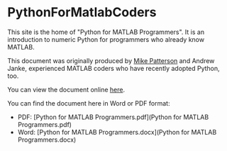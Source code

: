 

PythonForMatlabCoders
=====================

This site is the home of "Python for MATLAB Programmers". It is an introduction
to numeric Python for programmers who already know MATLAB.

This document was originally produced by [Mike Patterson](https://github.com/mike-patt)
and Andrew Janke, experienced MATLAB coders who have recently adopted Python, too.

You can view the document online [here](PythonForMatlabProgrammers.html).

You can find the document here in Word or PDF format:
  * PDF: [Python for MATLAB Programmers.pdf](Python for MATLAB Programmers.pdf)
  * Word: [Python for MATLAB Programmers.docx](Python for MATLAB Programmers.docx)

